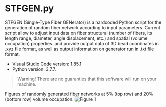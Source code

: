 # STFGEN.py
STFGEN (Single-Type Fiber GENerator) is a hardcoded Python script for the generation of random fiber network according to input parameters. Current script allow to adjust input data on fiber structural (number of fibers, its length range, diameter, angle displacement, etc.) and spatial (volume occupation) properties. and provide output data of 3D bead coordinates in .xyz file format, as well as output information on generator run in .txt file format. 

- Visual Studio Code version: 1.85.1
- Python version: 3.7.7.

> Warning! There are no guaranties that this software will run on your machine.

Figures of randomly generated fiber networks at 5% (top row) and 20% (bottom row) volume occupation.
![Figure 1](https://github.com/vchibrikov/STFGEN/assets/98614057/dfc4ada0-2218-4368-ad0c-01af3ac87786)


